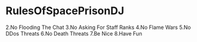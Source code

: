 RulesOfSpacePrisonDJ
====================

2.No Flooding The Chat
3.No Asking For Staff Ranks
4.No Flame Wars
5.No DDos Threats
6.No Death Threats
7.Be Nice 
8.Have Fun

